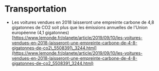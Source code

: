 # Transportation

* Les voitures vendues en 2018 laisseront une empreinte carbone de 4,8 gigatonnes de CO2 soit plus que les émissions annuelles de l'Union européenne \(4,1 gigatonnes\)[https://www.lemonde.fr/planete/article/2019/09/10/les-voitures-vendues-en-2018-laisseront-une-empreinte-carbone-de-4-8-gigatonnes-de-co2\_5508391\_3244.html](https://www.lemonde.fr/planete/article/2019/09/10/les-voitures-vendues-en-2018-laisseront-une-empreinte-carbone-de-4-8-gigatonnes-de-co2_5508391_3244.html)

